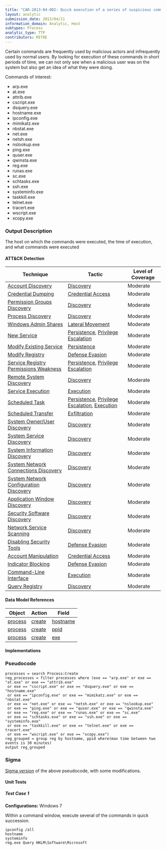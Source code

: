 ```yaml
---
title: "CAR-2013-04-002: Quick execution of a series of suspicious commands"
layout: analytic
submission_date: 2013/04/11
information_domain: Analytic, Host
subtypes: Process
analytic_type: TTP
contributors: MITRE
---
```


Certain commands are frequently used by malicious actors and infrequently used by normal users. By looking for execution of these commands in short periods of time, we can not only see when a malicious user was on the system but also get an idea of what they were doing.

  Commands of interest:

-   arp.exe
-   at.exe
-   attrib.exe
-   cscript.exe
-   dsquery.exe
-   hostname.exe
-   ipconfig.exe
-   mimikatz.exe
-   nbstat.exe
-   net.exe
-   netsh.exe
-   nslookup.exe
-   ping.exe
-   quser.exe
-   qwinsta.exe
-   reg.exe
-   runas.exe
-   sc.exe
-   schtasks.exe
-   ssh.exe
-   systeminfo.exe
-   taskkill.exe
-   telnet.exe
-   tracert.exe
-   wscript.exe
-   xcopy.exe

### Output Description

The host on which the commands were executed, the time of execution, and what commands were executed


#### ATT&CK Detection
|Technique |Tactic |Level of Coverage |
|---|---|---|
|[Account Discovery](https://attack.mitre.org/techniques/T1087/)|[Discovery](https://attack.mitre.org/tactics/TA0007/)|Moderate|
|[Credential Dumping](https://attack.mitre.org/techniques/T1003/)|[Credential Access](https://attack.mitre.org/tactics/TA0006/)|Moderate|
|[Permission Groups Discovery](https://attack.mitre.org/techniques/T1069/)|[Discovery](https://attack.mitre.org/tactics/TA0007/)|Moderate|
|[Process Discovery](https://attack.mitre.org/techniques/T1057/)|[Discovery](https://attack.mitre.org/tactics/TA0007/)|Moderate|
|[Windows Admin Shares](https://attack.mitre.org/techniques/T1077/)|[Lateral Movement](https://attack.mitre.org/tactics/TA0008/)|Moderate|
|[New Service](https://attack.mitre.org/techniques/T1050/)|[Persistence](https://attack.mitre.org/tactics/TA0003/), [Privilege Escalation](https://attack.mitre.org/tactics/TA0004/)|Moderate|
|[Modify Existing Service](https://attack.mitre.org/techniques/T1031/)|[Persistence](https://attack.mitre.org/tactics/TA0003/)|Moderate|
|[Modify Registry](https://attack.mitre.org/techniques/T1112/)|[Defense Evasion](https://attack.mitre.org/tactics/TA0005/)|Moderate|
|[Service Registry Permissions Weakness](https://attack.mitre.org/techniques/T1058/)|[Persistence](https://attack.mitre.org/tactics/TA0003/), [Privilege Escalation](https://attack.mitre.org/tactics/TA0004/)|Moderate|
|[Remote System Discovery](https://attack.mitre.org/techniques/T1018/)|[Discovery](https://attack.mitre.org/tactics/TA0007/)|Moderate|
|[Service Execution](https://attack.mitre.org/techniques/T1035/)|[Execution](https://attack.mitre.org/tactics/TA0002/)|Moderate|
|[Scheduled Task](https://attack.mitre.org/techniques/T1053/)|[Persistence](https://attack.mitre.org/tactics/TA0003/), [Privilege Escalation](https://attack.mitre.org/tactics/TA0004/), [Execution](https://attack.mitre.org/tactics/TA0002/)|Moderate|
|[Scheduled Transfer](https://attack.mitre.org/techniques/T1029/)|[Exfiltration](https://attack.mitre.org/tactics/TA0010/)|Moderate|
|[System Owner/User Discovery](https://attack.mitre.org/techniques/T1033/)|[Discovery](https://attack.mitre.org/tactics/TA0007/)|Moderate|
|[System Service Discovery](https://attack.mitre.org/techniques/T1007/)|[Discovery](https://attack.mitre.org/tactics/TA0007/)|Moderate|
|[System Information Discovery](https://attack.mitre.org/techniques/T1082/)|[Discovery](https://attack.mitre.org/tactics/TA0007/)|Moderate|
|[System Network Connections Discovery](https://attack.mitre.org/techniques/T1049/)|[Discovery](https://attack.mitre.org/tactics/TA0007/)|Moderate|
|[System Network Configuration Discovery](https://attack.mitre.org/techniques/T1016/)|[Discovery](https://attack.mitre.org/tactics/TA0007/)|Moderate|
|[Application Window Discovery](https://attack.mitre.org/techniques/T1010/)|[Discovery](https://attack.mitre.org/tactics/TA0007/)|Moderate|
|[Security Software Discovery](https://attack.mitre.org/techniques/T1063/)|[Discovery](https://attack.mitre.org/tactics/TA0007/)|Moderate|
|[Network Service Scanning](https://attack.mitre.org/techniques/T1046/)|[Discovery](https://attack.mitre.org/tactics/TA0007/)|Moderate|
|[Disabling Security Tools](https://attack.mitre.org/techniques/T1089/)|[Defense Evasion](https://attack.mitre.org/tactics/TA0005/)|Moderate|
|[Account Manipulation](https://attack.mitre.org/techniques/T1098/)|[Credential Access](https://attack.mitre.org/tactics/TA0006/)|Moderate|
|[Indicator Blocking](https://attack.mitre.org/techniques/T1054/)|[Defense Evasion](https://attack.mitre.org/tactics/TA0005/)|Moderate|
|[Command-Line Interface](https://attack.mitre.org/techniques/T1059/)|[Execution](https://attack.mitre.org/tactics/TA0002/)|Moderate|
|[Query Registry](https://attack.mitre.org/techniques/T1012/)|[Discovery](https://attack.mitre.org/tactics/TA0007/)|Moderate|

#### Data Model References

|Object|Action|Field|
|---|---|---|
|[process](/data_model/process) | [create](/data_model/process#create) | [hostname](/data_model/process#hostname) |
|[process](/data_model/process) | [create](/data_model/process#create) | [ppid](/data_model/process#ppid) |
|[process](/data_model/process) | [create](/data_model/process#create) | [exe](/data_model/process#exe) |


#### Implementations

### Pseudocode


```
processes = search Process:Create
reg_processes = filter processes where (exe == "arp.exe" or exe == "at.exe" or exe == "attrib.exe" 
 or exe == "cscript.exe" or exe == "dsquery.exe" or exe == "hostname.exe" 
 or exe == "ipconfig.exe" or exe == "mimikatz.exe" or exe == "nbstat.exe" 
 or exe == "net.exe" or exe == "netsh.exe" or exe == "nslookup.exe" 
 or exe == "ping.exe" or exe == "quser.exe" or exe == "qwinsta.exe" 
 or exe == "reg.exe" or exe == "runas.exe" or exe == "sc.exe" 
 or exe == "schtasks.exe" or exe == "ssh.exe" or exe == "systeminfo.exe" 
 or exe == "taskkill.exe" or exe == "telnet.exe" or exe == tracert.exe" 
 or exe == "wscript.exe" or exe == "xcopy.exe")
reg_grouped = group reg by hostname, ppid where(max time between two events is 30 minutes)
output reg_grouped
```


### Sigma

[Sigma version](https://github.com/Neo23x0/sigma/blob/master/rules/windows/process_creation/win_multiple_suspicious_cli.yml) of the above pseudocode, with some modifications.




#### Unit Tests

##### Test Case 1

**Configurations:** Windows 7

Within a command window, execute several of the commands in quick succession.

```
ipconfig /all
hostname
systeminfo
reg.exe Query HKLM\Software\Microsoft
```
